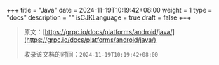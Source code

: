 +++
title = "Java"
date = 2024-11-19T10:19:42+08:00
weight = 1
type = "docs"
description = ""
isCJKLanguage = true
draft = false
+++

> 原文：[https://grpc.io/docs/platforms/android/java/](https://grpc.io/docs/platforms/android/java/)
>
> 收录该文档的时间：`2024-11-19T10:19:42+08:00`
